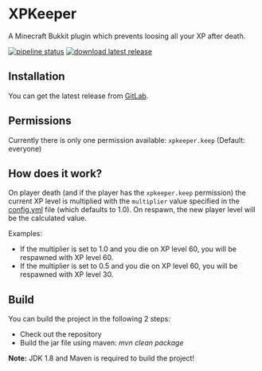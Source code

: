 # XPKeeper

A Minecraft Bukkit plugin which prevents loosing all your XP after death.

[![pipeline status](https://gitlab.com/Programie/XPKeeper/badges/master/pipeline.svg)](https://gitlab.com/Programie/XPKeeper/commits/master)
[![download latest release](https://img.shields.io/badge/download-latest-blue.svg)](https://gitlab.com/Programie/XPKeeper/-/jobs/artifacts/master/raw/target/XPKeeper.jar?job=release)

## Installation

You can get the latest release from [GitLab](https://gitlab.com/Programie/XPKeeper/-/jobs/artifacts/master/raw/target/XPKeeper.jar?job=release).

## Permissions

Currently there is only one permission available: `xpkeeper.keep` (Default: everyone)

## How does it work?

On player death (and if the player has the `xpkeeper.keep` permission) the current XP level is multiplied with the `multiplier` value specified in the [config.yml](src/main/resources/config.yml) file (which defaults to 1.0). On respawn, the new player level will be the calculated value.

Examples:

* If the multiplier is set to 1.0 and you die on XP level 60, you will be respawned with XP level 60.
* If the multiplier is set to 0.5 and you die on XP level 60, you will be respawned with XP level 30.

## Build

You can build the project in the following 2 steps:

 * Check out the repository
 * Build the jar file using maven: *mvn clean package*

**Note:** JDK 1.8 and Maven is required to build the project!
